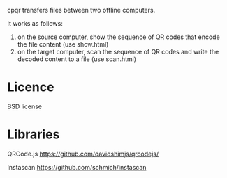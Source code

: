 cpqr transfers files between two offline computers.

It works as follows:
1. on the source computer, show the sequence of QR codes that encode the file content (use show.html)
2. on the target computer, scan the sequence of QR codes and write the decoded content to a file (use scan.html)


Licence
=======
BSD license


Libraries
=========

QRCode.js
	https://github.com/davidshimjs/qrcodejs/

Instascan
	https://github.com/schmich/instascan

